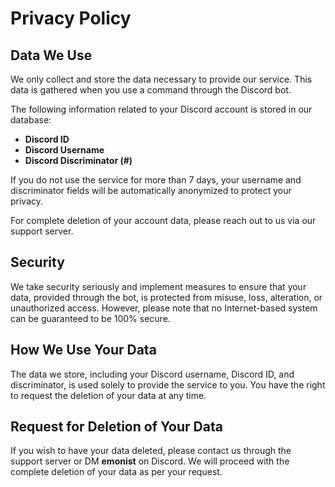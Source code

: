 # Privacy Policy

## Data We Use

We only collect and store the data necessary to provide our service. This data is gathered when you use a command through the Discord bot.

The following information related to your Discord account is stored in our database:

- **Discord ID**
- **Discord Username**
- **Discord Discriminator (#)**

If you do not use the service for more than 7 days, your username and discriminator fields will be automatically anonymized to protect your privacy.

For complete deletion of your account data, please reach out to us via our support server.

## Security

We take security seriously and implement measures to ensure that your data, provided through the bot, is protected from misuse, loss, alteration, or unauthorized access. However, please note that no Internet-based system can be guaranteed to be 100% secure.

## How We Use Your Data

The data we store, including your Discord username, Discord ID, and discriminator, is used solely to provide the service to you. You have the right to request the deletion of your data at any time.

## Request for Deletion of Your Data

If you wish to have your data deleted, please contact us through the support server or DM **emonist** on Discord. We will proceed with the complete deletion of your data as per your request.
